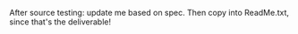 After source testing: update me based on spec. Then copy into ReadMe.txt, since that's the deliverable!
